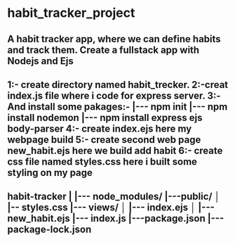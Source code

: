 # habit_tracker_project
A habit tracker app, where we can define habits and track them. Create a fullstack app with Nodejs and Ejs
-----------------------------------------------------------------------------------------------------------------------------------------------------------------------------
1:- create directory named habit_trecker.
2:-creat index.js file where i code for express server.
3:-And install some pakages:-
|--- npm init
|--- npm install nodemon
|--- npm install express ejs body-parser
4:- create index.ejs here my webpage build
5:- create second web page new_habit.ejs here we build add habit
6:- create css file named styles.css here i built some styling on my page
-----------------------------------------------------------------------------------------------------------------------------------------------------------------------------
habit-tracker
|
|--- node_modules/
|---public/
│   |-- styles.css
|--- views/
│   |--- index.ejs
│   |---new_habit.ejs
|--- index.js
|---package.json
|---package-lock.json
-----------------------------------------------------------------------------------------------------------------------------------------------------------------------------
